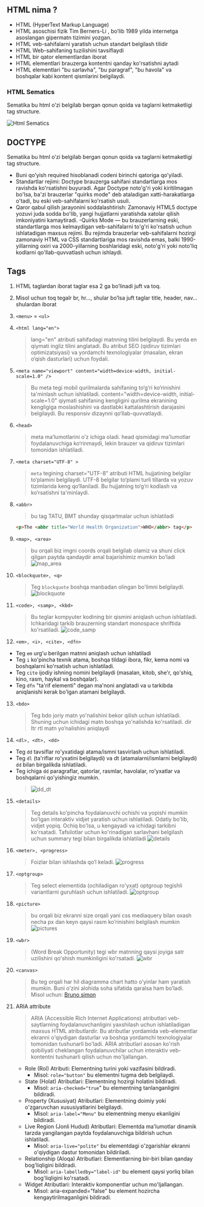 ## HTML nima ?

- HTML (HyperText Markup Language)
- HTML asoschisi fizik Tim Berners-Li , bo’lib 1989 yilda internetga asoslangan gipermatn tizimini yozgan.
- HTML veb-sahifalarni yaratish uchun standart belgilash tilidir
- HTML Web-sahifaning tuzilishini tavsiflaydi
- HTML bir qator elementlardan iborat
- HTML elementlari brauzerga kontentni qanday ko'rsatishni aytadi
- HTML elementlari "bu sarlavha", "bu paragraf", "bu havola" va boshqalar kabi kontent qismlarini belgilaydi.

### HTML Sematics

Sematika bu html o’zi belgilab bergan qonun qoida va taglarni ketmaketligi tag structure.

![Html Sematics](./images/sematics.png)

## DOCTYPE

Sematika bu html o’zi belgilab bergan qonun qoida va taglarni ketmaketligi tag structure.

- Buni qo’yish required hisoblanadi codeni birinchi qatoriga qo’yiladi.
- Standartlar rejimi: Doctype brauzerga sahifani standartlarga mos ravishda ko'rsatishni buyuradi. Agar Doctype noto'g'ri yoki kiritilmagan bo'lsa, ba'zi brauzerlar "quirks mode" deb ataladigan xatti-harakatlarga o'tadi, bu eski veb-sahifalarni ko'rsatish usuli.
- Qaror qabul qilish jarayonini soddalashtirish: Zamonaviy HTML5 doctype yozuvi juda sodda bo'lib, yangi hujjatlarni yaratishda xatolar qilish imkoniyatini kamaytiradi.
  -Quirks Mode — bu brauzerlarning eski, standartlarga mos kelmaydigan veb-sahifalarni to'g'ri ko'rsatish uchun ishlatadigan maxsus rejimi. Bu rejimda brauzerlar veb-sahifalarni hozirgi zamonaviy HTML va CSS standartlariga mos ravishda emas, balki 1990-yillarning oxiri va 2000-yillarning boshlaridagi eski, noto'g'ri yoki noto'liq kodlarni qo'llab-quvvatlash uchun ishlaydi.

## Tags

1. HTML taglardan iborat taglar esa 2 ga bo’linadi juft va toq.
2. Misol uchun toq tegalr br, hr…, shular bo’lsa juft taglar title, header, nav… shulardan iborat
3. `<menu>` = `<ul>`
4. `<html lang="en">`
   > lang="en" atributi sahifadagi matnning tilini belgilaydi. Bu yerda en qiymati ingliz tilini anglatadi. Bu atribut SEO (qidiruv tizimlari optimizatsiyasi) va yordamchi texnologiyalar (masalan, ekran o‘qish dasturlari) uchun foydali.
5. `<meta name="viewport" content="width=device-width, initial-scale=1.0" />`

   > Bu meta tegi mobil qurilmalarda sahifaning to‘g‘ri ko‘rinishini ta'minlash uchun ishlatiladi. content="width=device-width, initial-scale=1.0" qiymati sahifaning kengligini qurilma ekranining kengligiga moslashishini va dastlabki kattalashtirish darajasini belgilaydi. Bu responsiv dizaynni qo‘llab-quvvatlaydi.

6. `<head>`
   > meta ma’lumotlarini o’z ichiga oladi. head qismidagi ma'lumotlar foydalanuvchiga ko‘rinmaydi, lekin brauzer va qidiruv tizimlari tomonidan ishlatiladi.
7. `<meta charset="UTF-8" >`

   > `meta` tegining charset="UTF-8" atributi HTML hujjatining belgilar to‘plamini belgilaydi. UTF-8 belgilar to‘plami turli tillarda va yozuv tizimlarida keng qo‘llaniladi. Bu hujjatning to‘g‘ri kodlash va ko‘rsatishni ta'minlaydi.

8. `<abbr>`

   > bu tag TATU, BMT shunday qisqartmalar uchun ishlatiladi

   <!-- > ![abbr](./images/abbr.png) -->

   ```html
   <p>The <abbr title="World Health Organization">WHO</abbr> tag</p>
   ```

9. `<map>, <area>`

   > bu orqali biz imgni coords orqali belgilab olamiz va shuni click qilgan paytda qandaydir amal bajarishimiz mumkin bo’ladi
   > ![map_area](./images/map_area.png)

10. `<blockquote>, <q>`

    > Teg `blockquote` boshqa manbadan olingan bo'limni belgilaydi.
    > ![blockquote](./images/blockquote.png)

11. `<code>, <samp>, <kbd>`
    > Bu teglar kompyuter kodining bir qismini aniqlash uchun ishlatiladi. Ichkaridagi tarkib brauzerning standart monospace shriftida ko'rsatiladi.
    > ![code_samp](./images/code_samp.png)
12. `<em>, <i>, <cite>, <dfn>`

- Teg `em` urg'u berilgan matnni aniqlash uchun ishlatiladi
- Teg `i` ko'pincha texnik atama, boshqa tildagi ibora, fikr, kema nomi va boshqalarni ko'rsatish uchun ishlatiladi.
- Teg `cite` ijodiy ishning nomini belgilaydi (masalan, kitob, she'r, qo'shiq, kino, rasm, haykal va boshqalar).
- Teg `dfn` "ta'rif elementi" degan ma'noni anglatadi va u tarkibda aniqlanishi kerak bo'lgan atamani belgilaydi.

13. `<bdo>`
    > Teg bdo joriy matn yo'nalishini bekor qilish uchun ishlatiladi. Shuning uchun ichidagi matn boshqa yo'nalishda ko'rsatiladi. dir ltr rtl matn yo’nalishini aniqlaydi
14. `<dl>, <dt>, <dd>`

- Teg `dd` tavsiflar ro'yxatidagi atama/ismni tasvirlash uchun ishlatiladi.
- Teg `dl` (ta'riflar ro'yxatini belgilaydi) va dt (atamalarni/ismlarni belgilaydi) `dd` bilan birgalikda ishlatiladi.
- Teg ichiga `dd` paragraflar, qatorlar, rasmlar, havolalar, ro'yxatlar va boshqalarni qo'yishingiz mumkin.
  > ![dd_dt](./images/dd_dt.png)

15. `<details>`

    > Teg details ko'pincha foydalanuvchi ochishi va yopishi mumkin bo'lgan interaktiv vidjet yaratish uchun ishlatiladi. Odatiy bo'lib, vidjet yopiq. Ochiq bo'lsa, u kengayadi va ichidagi tarkibni ko'rsatadi. Tafsilotlar uchun ko'rinadigan sarlavhani belgilash uchun summary tegi bilan birgalikda ishlatiladi
    > ![details](./images/details.png)

16. `<meter>, <progress>`
    > Foizlar bilan ishlashda qo’l keladi.
    > ![progress](./images/progress.png)
17. `<optgroup>`
    > Teg select elementida (ochiladigan ro'yxat) optgroup tegishli variantlarni guruhlash uchun ishlatiladi.
    > ![optgroup](./images/optgroup.png)
18. `<picture>`

    > bu orqali biz ekranni size orqali yani css mediaquery bilan oxash necha px dan keyn qaysi rasm ko’rinishini belgilash mumkin
    > ![pictures](./images/picture.png)

19. `<wbr>`

    > (Word Break Opportunity) tegi wbr matnning qaysi joyiga satr uzilishini qoʻshish mumkinligini koʻrsatadi.
    > ![wbr](./images/wbr.png)

20. `<canvas>`
    > Bu teg orqali har hil diagramma chart hatto o’yinlar ham yaratish mumkin. Buni o’zini alohida soha sifatida qaralsa ham bo’ladi. Misol uchun: [Bruno simon](https://bruno-simon.com/)
21. ARIA attribute

    > ARIA (Accessible Rich Internet Applications) atributlari veb-saytlarning foydalanuvchanligini yaxshilash uchun ishlatiladigan maxsus HTML atributlardir. Bu atributlar yordamida veb-elementlar ekranni o'qiydigan dasturlar va boshqa yordamchi texnologiyalar tomonidan tushunarli bo'ladi. ARIA atributlari asosan ko'rish qobiliyati cheklangan foydalanuvchilar uchun interaktiv veb-kontentni tushunarli qilish uchun mo'ljallangan.

    - Role (Rol) Atributi: Elementning turini yoki vazifasini bildiradi.
      - Misol: `role="button"` bu elementni tugma deb belgilaydi.
    - State (Holat) Atributlari: Elementning hozirgi holatini bildiradi.
      - Misol: `aria-checked="true`" bu elementning tanlanganligini bildiradi.
    - Property (Xususiyat) Atributlari: Elementning doimiy yoki o'zgaruvchan xususiyatlarini belgilaydi.
      - Misol: `aria-label="Menu"` bu elementning menyu ekanligini bildiradi.
    - Live Region (Jonli Hudud) Atributlari: Elementda ma'lumotlar dinamik tarzda yangilangan paytda foydalanuvchiga bildirish uchun ishlatiladi.
      - Misol: `aria-live="polite"` bu elementdagi o'zgarishlar ekranni o'qiydigan dastur tomonidan bildiriladi.
    - Relationship (Aloqa) Atributlari: Elementlarning bir-biri bilan qanday bog'liqligini bildiradi.
      - Misol: `aria-labelledby="label-id"` bu element qaysi yorliq bilan bog'liqligini ko'rsatadi.
    - Widget Atributlari: Interaktiv komponentlar uchun mo'ljallangan.
      - Misol: aria-expanded="false" bu element hozircha kengaytirilmaganligini bildiradi.
